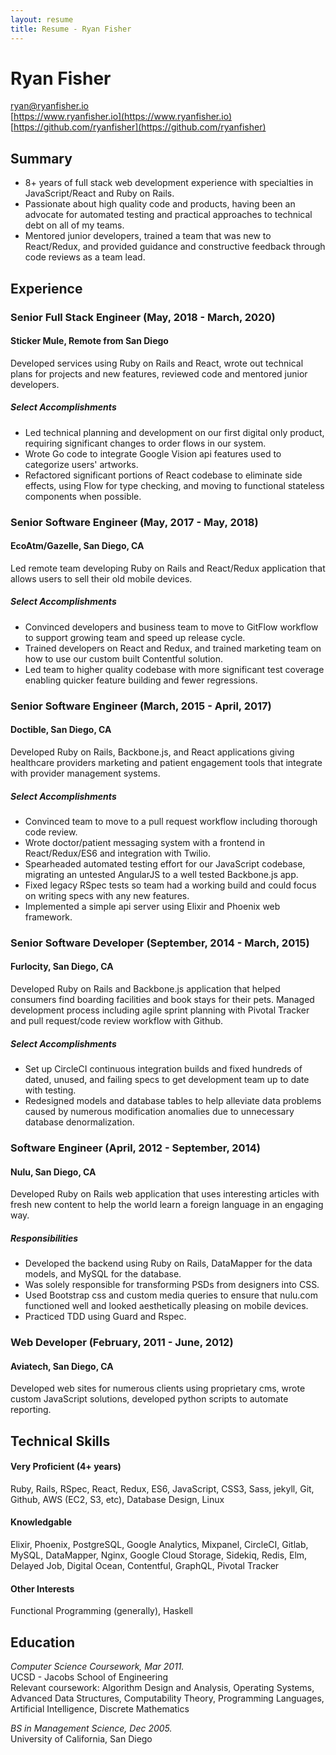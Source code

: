 ```yaml
---
layout: resume
title: Resume - Ryan Fisher
---
```


Ryan Fisher
===========
ryan@ryanfisher.io  
[https://www.ryanfisher.io](https://www.ryanfisher.io)<br />
[https://github.com/ryanfisher](https://github.com/ryanfisher)

Summary
-------
- 8+ years of full stack web development experience with specialties in JavaScript/React and Ruby on Rails.
- Passionate about high quality code and products, having been an advocate for automated testing and practical approaches to technical debt on all of my teams.
- Mentored junior developers, trained a team that was new to React/Redux, and provided guidance and constructive feedback through code reviews as a team lead.

Experience
----------
### Senior Full Stack Engineer (May, 2018 - March, 2020)
#### Sticker Mule, Remote from San Diego

Developed services using Ruby on Rails and React, wrote out technical plans for projects and new features, reviewed code and mentored junior developers.

##### Select Accomplishments
- Led technical planning and development on our first digital only product, requiring significant changes to order flows in our system.
- Wrote Go code to integrate Google Vision api features used to categorize users' artworks.
- Refactored significant portions of React codebase to eliminate side effects, using Flow for type checking, and moving to functional stateless components when possible.

### Senior Software Engineer (May, 2017 - May, 2018)
#### EcoAtm/Gazelle, San Diego, CA

Led remote team developing Ruby on Rails and React/Redux application that allows users to sell their old mobile devices.

##### Select Accomplishments
- Convinced developers and business team to move to GitFlow workflow to support growing team and speed up release cycle.
- Trained developers on React and Redux, and trained marketing team on how to use our custom built Contentful solution.
- Led team to higher quality codebase with more significant test coverage enabling quicker feature building and fewer regressions.

### Senior Software Engineer (March, 2015 - April, 2017)
#### Doctible, San Diego, CA

Developed Ruby on Rails, Backbone.js, and React applications giving healthcare providers marketing and patient engagement tools that integrate with provider management systems.

##### Select Accomplishments
- Convinced team to move to a pull request workflow including thorough code review.
- Wrote doctor/patient messaging system with a frontend in React/Redux/ES6 and integration with Twilio.
- Spearheaded automated testing effort for our JavaScript codebase, migrating an untested AngularJS to a well tested Backbone.js app.
- Fixed legacy RSpec tests so team had a working build and could focus on writing specs with any new features.
- Implemented a simple api server using Elixir and Phoenix web framework.

### Senior Software Developer (September, 2014 - March, 2015)
#### Furlocity, San Diego, CA

Developed Ruby on Rails and Backbone.js application that helped consumers find boarding facilities and book stays for their pets. Managed development process including agile sprint planning with Pivotal Tracker and pull request/code review workflow with Github.

##### Select Accomplishments
- Set up CircleCI continuous integration builds and fixed hundreds of dated, unused, and failing specs to get development team up to date with testing.
- Redesigned models and database tables to help alleviate data problems caused by numerous modification anomalies due to unnecessary database denormalization.

### Software Engineer (April, 2012 - September, 2014)
#### Nulu, San Diego, CA

Developed Ruby on Rails web application that uses interesting articles with fresh new content to help the world learn a foreign language in an engaging way.

##### Responsibilities
- Developed the backend using Ruby on Rails, DataMapper for the data models, and MySQL for the database.
- Was solely responsible for transforming PSDs from designers into CSS.
- Used Bootstrap css and custom media queries to ensure that nulu.com functioned well and looked aesthetically pleasing on mobile devices.
- Practiced TDD using Guard and Rspec.

### Web Developer (February, 2011 - June, 2012)
#### Aviatech, San Diego, CA

Developed web sites for numerous clients using proprietary cms, wrote custom JavaScript solutions, developed python scripts to automate reporting.

Technical Skills
----------------

#### Very Proficient (4+ years)

Ruby, Rails, RSpec, React, Redux, ES6, JavaScript, CSS3, Sass, jekyll, Git, Github, AWS (EC2, S3, etc), Database Design, Linux

#### Knowledgable

Elixir, Phoenix, PostgreSQL, Google Analytics, Mixpanel, CircleCI, Gitlab, MySQL, DataMapper, Nginx, Google Cloud Storage, Sidekiq, Redis, Elm, Delayed Job, Digital Ocean, Contentful, GraphQL, Pivotal Tracker

#### Other Interests

Functional Programming (generally), Haskell


Education
---------
*Computer Science Coursework, Mar 2011.*  
UCSD - Jacobs School of Engineering  
Relevant coursework: Algorithm Design and Analysis, Operating Systems, Advanced Data Structures, Computability Theory, Programming Languages, Artificial Intelligence, Discrete Mathematics

*BS in Management Science, Dec 2005.*  
University of California, San Diego
